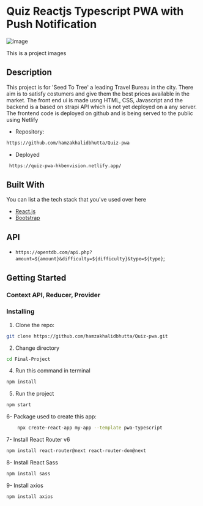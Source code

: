 
# Quiz Reactjs Typescript PWA with Push Notification

![image](https://hamzakhalidbhutta.netlify.app/static/media/quiz.e74ef71495fd7e07001e.PNG)

This is a project images

## Description

This project is for 'Seed To Tree' a leading Travel Bureau in the city. There aim is to satisfy costumers and give them the best prices available in the market. The front end ui is made usng HTML, CSS, Javascript and the backend is a based on strapi API which is not yet deployed on a any server. The frontend code is deployed on github and is being served to the public using Netlify

- Repository: 
```bash
https://github.com/hamzakhalidbhutta/Quiz-pwa
```
- Deployed
```bash
 https://quiz-pwa-hkbenvision.netlify.app/
```

## Built With

You can list a the tech stack that you've used over here

- [React.js](https://reactjs.org/)
- [Bootstrap](https://getbootstrap.com)

## API
- `https://opentdb.com/api.php?amount=${amount}&difficulty=${difficulty}&type=${type}`;

## Getting Started

### Context API, Reducer, Provider

### Installing

1.  Clone the repo:

```bash
git clone https://github.com/hamzakhalidbhutta/Quiz-pwa.git
``` 
2.  Change directory
```bash
cd Final-Project
```   
4.  Run this command in terminal
```bash
npm install
```
5.  Run the project
```bash
npm start
```  
6- Package used to create this app:
```bash
    npx create-react-app my-app --template pwa-typescript
```
7- Install React Router v6
```bash
npm install react-router@next react-router-dom@next
```
8- Install React Sass
```bash
npm install sass
```
9- Install axios
```bash
npm install axios
```
